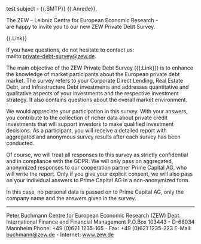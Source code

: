 test subject - {{.SMTP}}
{{.Anrede}},


The ZEW – Leibniz Centre for European Economic Research - <br>
are happy to invite you to our new ZEW Private Debt Survey. <br>

{{.Link}}


If you have questions, do not hesitate to contact us:  
mailto:private-debt-survey@zew.de.


The main objective of the ZEW Private Debt Survey ({{.Link}}) is to enhance the knowledge of market
participants about the European
private debt market. The survey refers to your Corporate Direct Lending, Real Estate Debt, and Infrastructure Debt
investments and addresses quantitative and qualitative aspects of your investments and the respective investment
strategy. It also contains questions about the overall market environment.


We would appreciate your participation in this survey. With your answers, you contribute to the collection of
richer data about private credit investments that will support investors to make qualified investment decisions. As a participant, you will receive a detailed report with aggregated and anonymous survey results after each survey has been conducted.


Of course, we will treat all responses to this survey as strictly confidential and in compliance with the GDPR. We will only pass on aggregated, anonymized responses to our cooperation partner Prime Capital AG, who will write the report.
Only if you give your explicit consent, we will also pass on your individual answers to Prime Capital AG in a non-anonymized form. 

In this case, no personal data is passed on to Prime Capital AG, only the company name and the answers given in the survey.


---------------------------------------------------------------------
Peter Buchmann
Centre for European Economic Research (ZEW)
Dept. International Finance and Financial Management 
P.O.Box 103443 - D-68034 Mannheim
Phone: +49 (0)621 1235-165 - Fax: +49 (0)621 1235-223
E-Mail: buchmann@zew.de - Internet: www.zew.de 
